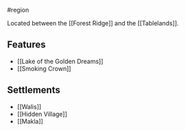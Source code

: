 #region

Located between the [[Forest Ridge]] and the [[Tablelands]].

## Features
- [[Lake of the Golden Dreams]]
- [[Smoking Crown]]

## Settlements
- [[Walis]]
- [[Hidden Village]]
- [[Makla]]